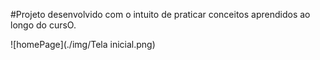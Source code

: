 #Projeto desenvolvido com o intuito de praticar conceitos aprendidos ao longo do cursO.

![homePage](./img/Tela inicial.png)
